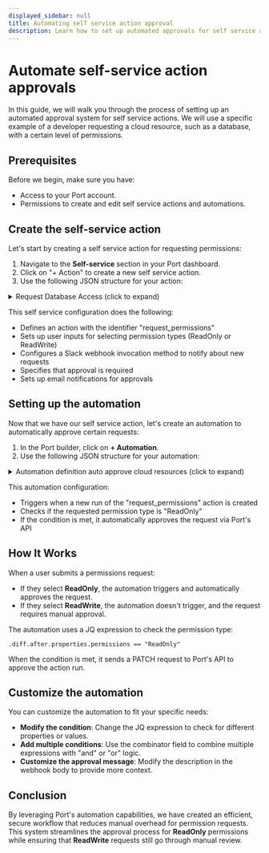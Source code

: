 ```yaml
---
displayed_sidebar: null
title: Automating self service action approval
description: Learn how to set up automated approvals for self service actions, improving efficiency and reducing manual overhead.
---
```


# Automate self-service action approvals

In this guide, we will walk you through the process of setting up an automated approval system for self service actions. We will use a specific example of a developer requesting a cloud resource, such as a database, with a certain level of permissions.

## Prerequisites

Before we begin, make sure you have:

- Access to your Port account.
- Permissions to create and edit self service actions and automations.

## Create the self-service action

Let's start by creating a self service action for requesting permissions:

1. Navigate to the **Self-service** section in your Port dashboard.
2. Click on "+ Action" to create a new self service action.
3. Use the following JSON structure for your action:

<details>
<summary> Request Database Access (click to expand) </summary>
```json
{
  "identifier": "request_permissions",
  "title": "Request Database Access",
  "trigger": {
    "type": "self-service",
    "operation": "CREATE",
    "userInputs": {
      "properties": {
        "permissions": {
          "type": "string",
          "title": "Permissions",
          "enum": [
            "ReadOnly",
            "ReadWrite"
          ],
          "enumColors": {
            "ReadOnly": "lightGray",
            "ReadWrite": "lightGray"
          }
        },
        "reason": {
          "type": "string",
          "title" : "Reason for Requesting Permission"
          }
      },
      "required": [],
      "order": []
    }
  },
  "invocationMethod": {
    "type": "SLACK",
    "url": "https://hooks.slack.com/services/xyz", //Replace this with your slack webhook url
    "agent": false,
    "synchronized": true,
    "method": "POST",
    "headers": {},
    "body": {
      "text": "hello from Port :slightly_smiling_face:, {.trigger.by.user.email} from your organization has requested access to a database. The reason: {.payload.properties.reason}"
      }
  },
  "requiredApproval": {
    "type": "ANY"
  },
  "approvalNotification": {
    "type": "email"
  }
}
```
</details>


This self service configuration does the following:

- Defines an action with the identifier "request_permissions"
- Sets up user inputs for selecting permission types (ReadOnly or ReadWrite)
- Configures a Slack webhook invocation method to notify about new requests
- Specifies that approval is required
- Sets up email notifications for approvals

## Setting up the automation

Now that we have our self service action, let's create an automation to automatically approve certain requests:

1. In the Port builder, click on **+ Automation**.
2. Use the following JSON structure for your automation:

<details>
<summary> Automation definition auto approve cloud resources (click to expand) </summary>
```json
{
  "identifier": "auto-approve",
  "title": "Auto Approve Cloud Resource Access",
  "description": "Auto Approve",
  "trigger": {
    "type": "automation",
    "event": {
      "type": "RUN_CREATED",
      "actionIdentifier": "request_permissions"
    },
    "condition": {
      "type": "JQ",
      "expressions": [
        ".diff.after.properties.permissions == \"ReadOnly\""
      ],
      "combinator": "and"
    }
  },
  "invocationMethod": {
    "type": "WEBHOOK",
    "url": "https://api.getport.io/v1/actions/runs/{{ .event.diff.after.id }}/approval",
    "agent": false,
    "synchronized": true,
    "method": "PATCH",
    "headers": {},
    "body": {
      "status": "APPROVE",
      "description": "auto approved by automation"
    }
  },
  "publish": true
}
```
</details>


This automation configuration:

- Triggers when a new run of the "request_permissions" action is created
- Checks if the requested permission type is "ReadOnly"
- If the condition is met, it automatically approves the request via Port's API

## How It Works

When a user submits a permissions request:

- If they select **ReadOnly**, the automation triggers and automatically approves the request.
- If they select **ReadWrite**, the automation doesn't trigger, and the request requires manual approval.

The automation uses a JQ expression to check the permission type:

`.diff.after.properties.permissions == "ReadOnly"`

When the condition is met, it sends a PATCH request to Port's API to approve the action run.

## Customize the automation

You can customize the automation to fit your specific needs:

- **Modify the condition**: Change the JQ expression to check for different properties or values.
- **Add multiple conditions**: Use the combinator field to combine multiple expressions with "and" or "or" logic.
- **Customize the approval message**: Modify the description in the webhook body to provide more context.



## Conclusion

By leveraging Port's automation capabilities, we have created an efficient, secure workflow that reduces manual overhead for permission requests. This system streamlines the approval process for **ReadOnly** permissions while ensuring that **ReadWrite** requests still go through manual review.